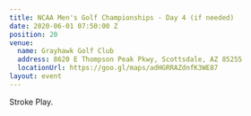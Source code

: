 ```yaml
---
title: NCAA Men's Golf Championships - Day 4 (if needed)
date: 2020-06-01 07:50:00 Z
position: 20
venue:
  name: Grayhawk Golf Club
  address: 8620 E Thompson Peak Pkwy, Scottsdale, AZ 85255
  locationUrl: https://goo.gl/maps/adHGRRAZdnfK3WE87
layout: event
---
```


Stroke Play.